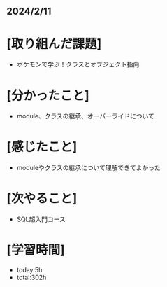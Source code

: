 ## 2024/2/11

# [取り組んだ課題]
- ポケモンで学ぶ！クラスとオブジェクト指向
# [分かったこと]
- module、クラスの継承、オーバーライドについて
# [感じたこと]  
- moduleやクラスの継承について理解できてよかった
# [次やること]
- SQL超入門コース
# [学習時間]
- today:5h  
- total:302h
